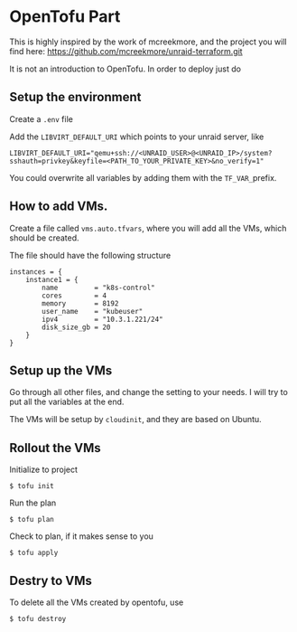 # OpenTofu Part

This is highly inspired by the work of mcreekmore, and the project
you will find here: https://github.com/mcreekmore/unraid-terraform.git

It is not an introduction to OpenTofu. In order to deploy
just do

## Setup the environment

Create a `.env` file

Add the `LIBVIRT_DEFAULT_URI` which points to your unraid server, like

    LIBVIRT_DEFAULT_URI="qemu+ssh://<UNRAID_USER>@<UNRAID_IP>/system?sshauth=privkey&keyfile=<PATH_TO_YOUR_PRIVATE_KEY>&no_verify=1"

You could overwrite all variables by adding them with the `TF_VAR_`prefix.

## How to add VMs.

Create a file called `vms.auto.tfvars`, where you will add all the VMs, which should be created.

The file should have the following structure

```
instances = {
    instance1 = { 
        name         = "k8s-control"
        cores        = 4
        memory       = 8192
        user_name    = "kubeuser"
        ipv4         = "10.3.1.221/24"
        disk_size_gb = 20
    }
}
```

## Setup up the VMs

Go through all other files, and change the setting to your needs.
I will try to put all the variables at the end.

The VMs will be setup by `cloudinit`, and they are based on Ubuntu.

## Rollout the VMs

Initialize to project

    $ tofu init

Run the plan

    $ tofu plan

Check to plan, if it makes sense to you

    $ tofu apply

## Destry to VMs

To delete all the VMs created by opentofu, use

    $ tofu destroy